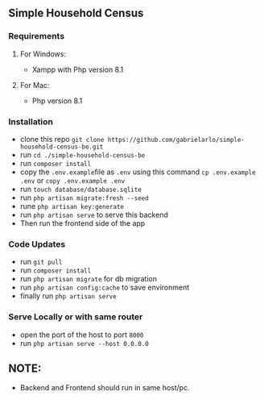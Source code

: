 ## Simple Household Census

### Requirements
1. For Windows:
    - Xampp with Php version 8.1

2. For Mac:
   - Php version 8.1

### Installation
- clone this repo `git clone https://github.com/gabrielarlo/simple-household-census-be.git`
- run `cd ./simple-household-census-be`
- run `composer install`
- copy the `.env.example`file as `.env` using this command `cp .env.example .env` or `copy .env.example .env`
- run `touch database/database.sqlite`
- run `php artisan migrate:fresh --seed`
- rune `php artisan key:generate`
- run `php artisan serve` to serve this backend
- Then run the frontend side of the app

### Code Updates
- run `git pull`
- run `composer install`
- run `php artisan migrate` for db migration
- run `php artisan config:cache` to save environment
- finally run `php artisan serve`

### Serve Locally or with same router
- open the port of the host to port `8000`
- run `php artisan serve --host 0.0.0.0`

## NOTE: 
- Backend and Frontend should run in same host/pc.
